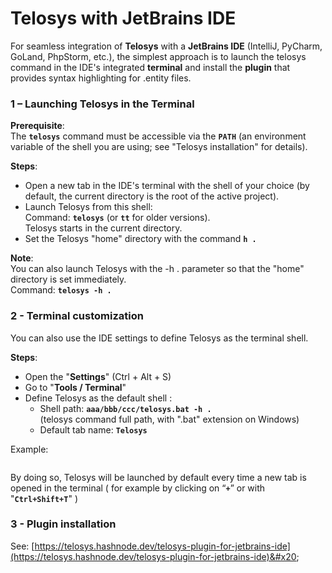 # Telosys with JetBrains IDE

For seamless integration of **Telosys** with a **JetBrains IDE** (IntelliJ, PyCharm, GoLand, PhpStorm, etc.), the simplest approach is to launch the telosys command in the IDE's integrated **terminal** and install the **plugin** that provides syntax highlighting for .entity files.



### 1 – Launching Telosys in the Terminal

**Prerequisite**: \
The **`telosys`** command must be accessible via the **`PATH`** (an environment variable of the shell you are using; see "Telosys installation" for details).

**Steps**:

* Open a new tab in the IDE's terminal with the shell of your choice (by default, the current directory is the root of the active project).&#x20;
* Launch Telosys from this shell: \
  Command: **`telosys`** (or **`tt`** for older versions). \
  Telosys starts in the current directory.
* Set the Telosys "home" directory with the command  **`h .`**&#x20;

**Note**: \
You can also launch Telosys with the -h . parameter so that the "home" directory is set immediately.\
Command:   **`telosys -h .`**&#x20;



### 2 - Terminal customization

You can also use the IDE settings to define Telosys as the terminal shell.

**Steps**:

* Open the "**Settings**" (Ctrl + Alt + S)
* Go to  "**Tools / Terminal**"
* Define Telosys as the default shell :&#x20;
  * Shell path:  **`aaa/bbb/ccc/telosys.bat -h .`**\
    (telosys command full path, with ".bat" extension on Windows)
  * Default tab name: **`Telosys`**

Example:

<div align="left"><figure><img src="https://res.cloudinary.com/dhcihuzk8/image/upload/v1734729617/JetBrains-Settings-Terminal-Telosys.png" alt=""><figcaption></figcaption></figure></div>

By doing so, Telosys will be launched by default every time a new tab is opened in the terminal ( for example by clicking on “**`+`**” or with "**`Ctrl+Shift+T`**" )



### 3 - Plugin installation

See: [https://telosys.hashnode.dev/telosys-plugin-for-jetbrains-ide](https://telosys.hashnode.dev/telosys-plugin-for-jetbrains-ide)&#x20;
